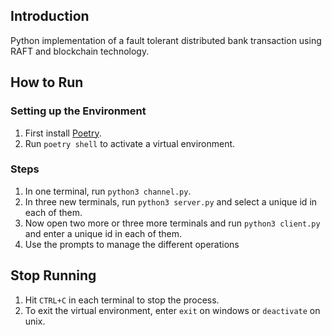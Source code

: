## Introduction

Python implementation of a fault tolerant distributed bank transaction using RAFT and blockchain technology.

## How to Run

### Setting up the Environment

1. First install [Poetry](https://python-poetry.org/).
2. Run `poetry shell` to activate a virtual environment.

### Steps

1. In one terminal, run `python3 channel.py`.
2. In three new terminals, run `python3 server.py` and select a unique id in each of them.
3. Now open two more or three more terminals and run `python3 client.py` and enter a unique id in each of them.
4. Use the prompts to manage the different operations

## Stop Running

1. Hit `CTRL+C` in each terminal to stop the process.
2. To exit the virtual environment, enter `exit` on windows or `deactivate` on unix.
